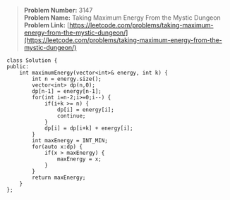 > **Problem Number:** 3147 <br>
> **Problem Name:** Taking Maximum Energy From the Mystic Dungeon <br>
> **Problem Link:** [https://leetcode.com/problems/taking-maximum-energy-from-the-mystic-dungeon/](https://leetcode.com/problems/taking-maximum-energy-from-the-mystic-dungeon/) <br>

    class Solution {
    public:
        int maximumEnergy(vector<int>& energy, int k) {
            int n = energy.size();
            vector<int> dp(n,0);
            dp[n-1] = energy[n-1];
            for(int i=n-2;i>=0;i--) {
                if(i+k >= n) {
                    dp[i] = energy[i];
                    continue;
                }
                dp[i] = dp[i+k] + energy[i];
            }
            int maxEnergy = INT_MIN;
            for(auto x:dp) {
                if(x > maxEnergy) {
                    maxEnergy = x;
                }
            }
            return maxEnergy;
        }
    };